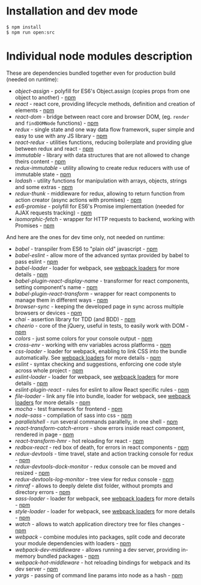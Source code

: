 # Installation and dev mode

    $ npm install
    $ npm run open:src

# Individual node modules description

These are dependencies bundled together even for production build (needed on runtime):

* *object-assign* - polyfill for ES6's Object.assign (copies props from one object to another) - [npm](https://www.npmjs.com/package/object-assign)
* *react* - react core, providing lifecycle methods, definition and creation of elements - [npm](https://www.npmjs.com/package/react)
* *react-dom* - bridge between react core and browser DOM, (eg. `render` and `findDOMNode` functions) - [npm](https://www.npmjs.com/package/react-dom)
* *redux* - single state and one way data flow framework, super simple and easy to use with any JS library - [npm](https://www.npmjs.com/package/redux)
* *react-redux* - utilities functions, reducing boilerplate and providing glue between redux and react - [npm](https://www.npmjs.com/package/redux)
* *immutable* - library with data structures that are not allowed to change theirs content - [npm](https://www.npmjs.com/package/immutable)
* *redux-immutable* - utility allowing to create redux reducers with use of immutable state - [npm](https://www.npmjs.com/package/redux-immutable)
* *lodash* - utility functions for manipulation with arrays, objects, strings and some extras - [npm](https://www.npmjs.com/package/lodash)
* *redux-thunk* - middleware for redux, allowing to return function from action creator (async actions with promises) - [npm](https://www.npmjs.com/package/redux-thunk)
* *es6-promise* - polyfill for ES6's Promise implementation (needed for AJAX requests tracking) - [npm](https://www.npmjs.com/package/es6-promise)
* *isomorphic-fetch* - wrapper for HTTP requests to backend, working with Promises - [npm](https://www.npmjs.com/package/isomorphic-fetch)

And here are the ones for dev time only, not needed on runtime:

* *babel* - transpiler from ES6 to "plain old" javascript - [npm](https://www.npmjs.com/package/babel)
* *babel-eslint* - allow more of the advanced syntax provided by babel to pass eslint - [npm](https://www.npmjs.com/package/babel-eslint)
* *babel-loader* - loader for webpack, see [webpack loaders](https://webpack.github.io/docs/loaders.html) for more details - [npm](https://www.npmjs.com/package/babel-loader)
* *babel-plugin-react-display-name* - transformer for react components, setting component's name - [npm](https://www.npmjs.com/package/babel-plugin-react-display-name)
* *babel-plugin-react-transform* - wrapper for react components to manage them in different ways - [npm](https://www.npmjs.com/package/babel-plugin-react-transform)
* *browser-sync* - keeping the developed page in sync across multiple browsers or devices - [npm](https://www.npmjs.com/package/browser-sync)
* *chai* - assertion library for TDD (and BDD) - [npm](https://www.npmjs.com/package/chai)
* *cheerio* - core of the jQuery, useful in tests, to easily work with DOM - [npm](https://www.npmjs.com/package/cheerio)
* *colors* - just some colors for your console output - [npm](https://www.npmjs.com/package/colors)
* *cross-env* - working with env variables across platforms - [npm](https://www.npmjs.com/package/cross-env)
* *css-loader* - loader for webpack, enabling to link CSS into the bundle automatically. See [webpack loaders](https://webpack.github.io/docs/loaders.html) for more details - [npm](https://www.npmjs.com/package/css-loader)
* *eslint* - syntax checking and suggestions, enforcing one code style across whole project - [npm](https://www.npmjs.com/package/eslint)
* *eslint-loader* - loader for webpack, see [webpack loaders](https://webpack.github.io/docs/loaders.html) for more details - [npm](https://www.npmjs.com/package/eslint-loader)
* *eslint-plugin-react* - rules for eslint to allow React specific rules - [npm](https://www.npmjs.com/package/eslint-plugin-react)
* *file-loader* - link any file into bundle, loader for webpack, see [webpack loaders](https://webpack.github.io/docs/loaders.html) for more details - [npm](https://www.npmjs.com/package/file-loader)
* *mocha* - test framework for frontend - [npm](https://www.npmjs.com/package/mocha)
* *node-sass* - compilation of sass into css - [npm](https://www.npmjs.com/package/node-sass)
* *parallelshell* - run several commands parallelly, in one shell - [npm](https://www.npmjs.com/package/parallelshell)
* *react-transform-catch-errors* - show errors inside react component, rendered in page - [npm](https://www.npmjs.com/package/react-transform-catch-errors)
* *react-transform-hmr* - hot reloading for react - [npm](https://www.npmjs.com/package/react-transform-hmr)
* *redbox-react* - red box of death, for errors in react components - [npm](https://www.npmjs.com/package/redbox-react)
* *redux-devtools* - time travel, state and action tracking console for redux - [npm](https://www.npmjs.com/package/redux-devtools)
* *redux-devtools-dock-monitor* - redux console can be moved and resized - [npm](https://www.npmjs.com/package/redux-devtools-dock-monitor)
* *redux-devtools-log-monitor* - tree view for redux console - [npm](https://www.npmjs.com/package/redux-devtools-log-monitor)
* *rimraf* - allows to deeply delete dist folder, without prompts and directory errors - [npm](https://www.npmjs.com/package/rimraf)
* *sass-loader* - loader for webpack, see [webpack loaders](https://webpack.github.io/docs/loaders.html) for more details - [npm](https://www.npmjs.com/package/sass-loader)
* *style-loader* - loader for webpack, see [webpack loaders](https://webpack.github.io/docs/loaders.html) for more details - [npm](https://www.npmjs.com/package/style-loader)
* *watch* - allows to watch application directory tree for files changes - [npm](https://www.npmjs.com/package/watch)
* *webpack* - combine modules into packages, split code and decorate your module dependencies with loaders - [npm](https://www.npmjs.com/package/webpack)
* *webpack-dev-middleware* - allows running a dev server, providing in-memory bundled packages - [npm](https://www.npmjs.com/package/webpack-dev-middleware)
* *webpack-hot-middleware* - hot reloading bindings for webpack and its dev server - [npm](https://www.npmjs.com/package/webpack-hot-middleware)
* *yargs* - passing of command line params into node as a hash - [npm](https://www.npmjs.com/package/yargs)
